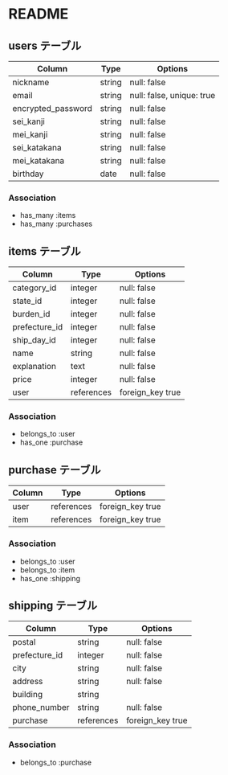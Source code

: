# README
## users テーブル

| Column             | Type   | Options                   |
| -------------------| ------ | --------------------------|
| nickname           | string | null: false               |
| email              | string | null: false, unique: true |
| encrypted_password | string | null: false               |
| sei_kanji          | string | null: false               |
| mei_kanji          | string | null: false               |
| sei_katakana       | string | null: false               |
| mei_katakana       | string | null: false               |
| birthday           | date   | null: false               |

### Association
- has_many :items
- has_many :purchases

## items テーブル

| Column        | Type       | Options          |
| --------------| -----------| -----------------|
| category_id   | integer    | null: false      |
| state_id      | integer    | null: false      |
| burden_id     | integer    | null: false      |
| prefecture_id | integer    | null: false      |
| ship_day_id   | integer    | null: false      |
| name          | string     | null: false      |
| explanation   | text       | null: false      |
| price         | integer    | null: false      |
| user          | references | foreign_key true |

### Association
- belongs_to :user
- has_one :purchase

## purchase テーブル

| Column  | Type       | Options         |
| --------| -----------| ----------------|
| user    | references |foreign_key true |
| item    | references |foreign_key true |



### Association
- belongs_to :user
- belongs_to :item
- has_one :shipping

## shipping テーブル

| Column        | Type       | Options         |
| --------------| -----------| ----------------|
| postal        | string     | null: false     |
| prefecture_id | integer    | null: false     |
| city          | string     | null: false     |
| address       | string     | null: false     |
| building      | string     |                 |
| phone_number  | string     | null: false     |
| purchase      | references |foreign_key true |


### Association
- belongs_to :purchase